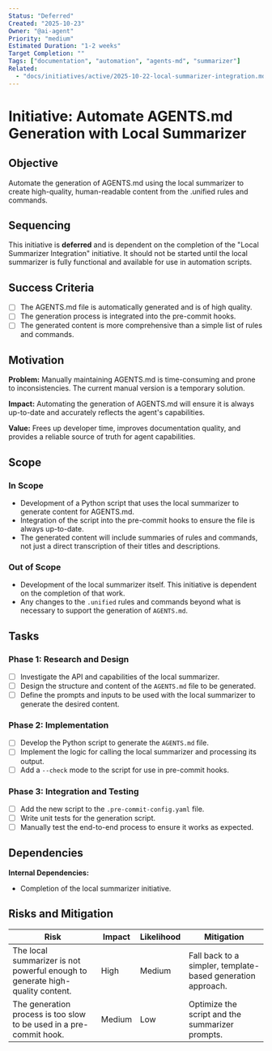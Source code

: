 ```yaml
---
Status: "Deferred"
Created: "2025-10-23"
Owner: "@ai-agent"
Priority: "medium"
Estimated Duration: "1-2 weeks"
Target Completion: ""
Tags: ["documentation", "automation", "agents-md", "summarizer"]
Related:
  - "docs/initiatives/active/2025-10-22-local-summarizer-integration.md"
---
```


# Initiative: Automate AGENTS.md Generation with Local Summarizer

## Objective

Automate the generation of AGENTS.md using the local summarizer to create high-quality, human-readable content from the .unified rules and commands.

## Sequencing

This initiative is **deferred** and is dependent on the completion of the "Local Summarizer Integration" initiative. It should not be started until the local summarizer is fully functional and available for use in automation scripts.

## Success Criteria

- [ ] The AGENTS.md file is automatically generated and is of high quality.
- [ ] The generation process is integrated into the pre-commit hooks.
- [ ] The generated content is more comprehensive than a simple list of rules and commands.

## Motivation

**Problem:** Manually maintaining AGENTS.md is time-consuming and prone to inconsistencies. The current manual version is a temporary solution.

**Impact:** Automating the generation of AGENTS.md will ensure it is always up-to-date and accurately reflects the agent's capabilities.

**Value:** Frees up developer time, improves documentation quality, and provides a reliable source of truth for agent capabilities.

## Scope

### In Scope

- Development of a Python script that uses the local summarizer to generate content for AGENTS.md.
- Integration of the script into the pre-commit hooks to ensure the file is always up-to-date.
- The generated content will include summaries of rules and commands, not just a direct transcription of their titles and descriptions.

### Out of Scope

- Development of the local summarizer itself. This initiative is dependent on the completion of that work.
- Any changes to the `.unified` rules and commands beyond what is necessary to support the generation of `AGENTS.md`.

## Tasks

### Phase 1: Research and Design

- [ ] Investigate the API and capabilities of the local summarizer.
- [ ] Design the structure and content of the `AGENTS.md` file to be generated.
- [ ] Define the prompts and inputs to be used with the local summarizer to generate the desired content.

### Phase 2: Implementation

- [ ] Develop the Python script to generate the `AGENTS.md` file.
- [ ] Implement the logic for calling the local summarizer and processing its output.
- [ ] Add a `--check` mode to the script for use in pre-commit hooks.

### Phase 3: Integration and Testing

- [ ] Add the new script to the `.pre-commit-config.yaml` file.
- [ ] Write unit tests for the generation script.
- [ ] Manually test the end-to-end process to ensure it works as expected.

## Dependencies

**Internal Dependencies:**

- Completion of the local summarizer initiative.

## Risks and Mitigation

| Risk | Impact | Likelihood | Mitigation |
|------|--------|------------|------------|
| The local summarizer is not powerful enough to generate high-quality content. | High | Medium | Fall back to a simpler, template-based generation approach. |
| The generation process is too slow to be used in a pre-commit hook. | Medium | Low | Optimize the script and the summarizer prompts. |
